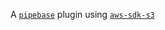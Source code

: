 A [`pipebase`] plugin using [`aws-sdk-s3`] 

[`pipebase`]: https://github.com/pipebase/pipebase
[`aws-sdk-s3`]: https://github.com/awslabs/aws-sdk-rust/tree/main/sdk/s3
